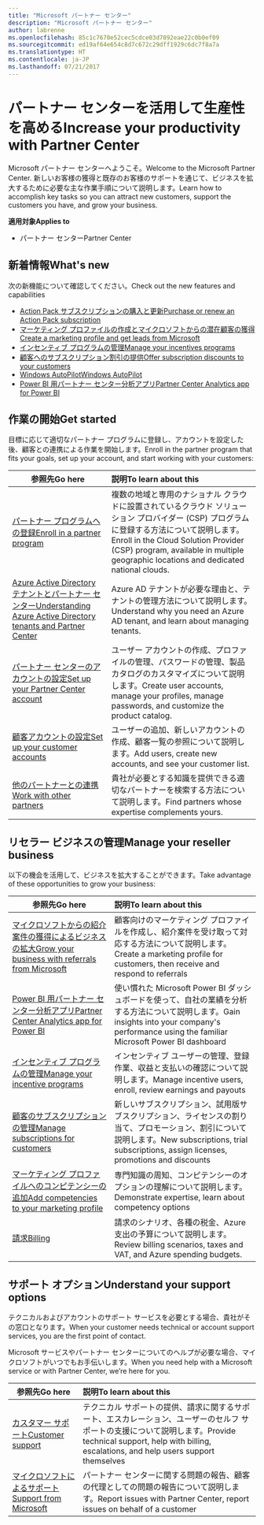 ```yaml
---
title: "Microsoft パートナー センター"
description: "Microsoft パートナー センター"
author: labrenne
ms.openlocfilehash: 85c1c7670e52cec5cdce03d7092eae22c0b0ef09
ms.sourcegitcommit: ed19af64e654c8d7c672c29dff1929c6dc7f8a7a
ms.translationtype: HT
ms.contentlocale: ja-JP
ms.lasthandoff: 07/21/2017
---
```

# <a name="increase-your-productivity-with-partner-center"></a><span data-ttu-id="519e1-103">パートナー センターを活用して生産性を高める</span><span class="sxs-lookup"><span data-stu-id="519e1-103">Increase your productivity with Partner Center</span></span>

<span data-ttu-id="519e1-104">Microsoft パートナー センターへようこそ。</span><span class="sxs-lookup"><span data-stu-id="519e1-104">Welcome to the Microsoft Partner Center.</span></span> <span data-ttu-id="519e1-105">新しいお客様の獲得と既存のお客様のサポートを通じて、ビジネスを拡大するために必要な主な作業手順について説明します。</span><span class="sxs-lookup"><span data-stu-id="519e1-105">Learn how to accomplish key tasks so you can attract new customers, support the customers you have, and grow your business.</span></span>

**<span data-ttu-id="519e1-106">適用対象</span><span class="sxs-lookup"><span data-stu-id="519e1-106">Applies to</span></span>**

-  <span data-ttu-id="519e1-107">パートナー センター</span><span class="sxs-lookup"><span data-stu-id="519e1-107">Partner Center</span></span> 


## <a name="whats-new"></a><span data-ttu-id="519e1-108">新着情報</span><span class="sxs-lookup"><span data-stu-id="519e1-108">What's new</span></span>

 <span data-ttu-id="519e1-109">次の新機能について確認してください。</span><span class="sxs-lookup"><span data-stu-id="519e1-109">Check out the new features and capabilities</span></span> 

- [<span data-ttu-id="519e1-110">Action Pack サブスクリプションの購入と更新</span><span class="sxs-lookup"><span data-stu-id="519e1-110">Purchase or renew an Action Pack subscription</span></span>](mpn-get-action-pack.md)
- [<span data-ttu-id="519e1-111">マーケティング プロファイルの作成とマイクロソフトからの潜在顧客の獲得</span><span class="sxs-lookup"><span data-stu-id="519e1-111">Create a marketing profile and get leads from Microsoft</span></span>](referrals.md)
- [<span data-ttu-id="519e1-112">インセンティブ プログラムの管理</span><span class="sxs-lookup"><span data-stu-id="519e1-112">Manage your incentives programs</span></span>](manage-your-incentives-in-partner-center.md)
- [<span data-ttu-id="519e1-113">顧客へのサブスクリプション割引の提供</span><span class="sxs-lookup"><span data-stu-id="519e1-113">Offer subscription discounts to your customers</span></span>](promotions.md)
- [<span data-ttu-id="519e1-114">Windows AutoPilot</span><span class="sxs-lookup"><span data-stu-id="519e1-114">Windows AutoPilot</span></span>](autopilot.md)
- [<span data-ttu-id="519e1-115">Power BI 用パートナー センター分析アプリ</span><span class="sxs-lookup"><span data-stu-id="519e1-115">Partner Center Analytics app for Power BI</span></span>](power-bi-app-for-direct-partners.md)

## <a name="get-started"></a><span data-ttu-id="519e1-116">作業の開始</span><span class="sxs-lookup"><span data-stu-id="519e1-116">Get started</span></span>

<span data-ttu-id="519e1-117">目標に応じて適切なパートナー プログラムに登録し、アカウントを設定した後、顧客との連携による作業を開始します。</span><span class="sxs-lookup"><span data-stu-id="519e1-117">Enroll in the partner program that fits your goals, set up your account, and start working with your customers:</span></span>

| **<span data-ttu-id="519e1-118">参照先</span><span class="sxs-lookup"><span data-stu-id="519e1-118">Go here</span></span>**  | **<span data-ttu-id="519e1-119">説明</span><span class="sxs-lookup"><span data-stu-id="519e1-119">To learn about this</span></span>**  |
|------------|:-------------|
|[<span data-ttu-id="519e1-120">パートナー プログラムへの登録</span><span class="sxs-lookup"><span data-stu-id="519e1-120">Enroll in a partner program</span></span>](enrolling-in-the-csp-program.md)|<span data-ttu-id="519e1-121">複数の地域と専用のナショナル クラウドに設置されているクラウド ソリューション プロバイダー (CSP) プログラムに登録する方法について説明します。</span><span class="sxs-lookup"><span data-stu-id="519e1-121">Enroll in the Cloud Solution Provider (CSP) program, available in multiple geographic locations and dedicated national clouds.</span></span>|
|[<span data-ttu-id="519e1-122">Azure Active Directory テナントとパートナー センター</span><span class="sxs-lookup"><span data-stu-id="519e1-122">Understanding Azure Active Directory tenants and Partner Center</span></span>](azure-active-directory-tenants-and-partner-center.md)|<span data-ttu-id="519e1-123">Azure AD テナントが必要な理由と、テナントの管理方法について説明します。</span><span class="sxs-lookup"><span data-stu-id="519e1-123">Understand why you need an Azure AD tenant, and learn about managing tenants.</span></span>|
|[<span data-ttu-id="519e1-124">パートナー センターのアカウントの設定</span><span class="sxs-lookup"><span data-stu-id="519e1-124">Set up your Partner Center account</span></span>](partner-center-account-setup.md)|<span data-ttu-id="519e1-125">ユーザー アカウントの作成、プロファイルの管理、パスワードの管理、製品カタログのカスタマイズについて説明します。</span><span class="sxs-lookup"><span data-stu-id="519e1-125">Create user accounts, manage your profiles, manage passwords, and customize the product catalog.</span></span>|
|[<span data-ttu-id="519e1-126">顧客アカウントの設定</span><span class="sxs-lookup"><span data-stu-id="519e1-126">Set up your customer accounts</span></span>](customer-accounts.md)|<span data-ttu-id="519e1-127">ユーザーの追加、新しいアカウントの作成、顧客一覧の参照について説明します。</span><span class="sxs-lookup"><span data-stu-id="519e1-127">Add users, create new accounts, and see your customer list.</span></span>|
|[<span data-ttu-id="519e1-128">他のパートナーとの連携</span><span class="sxs-lookup"><span data-stu-id="519e1-128">Work with other partners</span></span>](work-with-other-partners.md)|<span data-ttu-id="519e1-129">貴社が必要とする知識を提供できる適切なパートナーを検索する方法について説明します。</span><span class="sxs-lookup"><span data-stu-id="519e1-129">Find partners whose expertise complements yours.</span></span>|

## <a name="manage-your-reseller-business"></a><span data-ttu-id="519e1-130">リセラー ビジネスの管理</span><span class="sxs-lookup"><span data-stu-id="519e1-130">Manage your reseller business</span></span>

<span data-ttu-id="519e1-131">以下の機会を活用して、ビジネスを拡大することができます。</span><span class="sxs-lookup"><span data-stu-id="519e1-131">Take advantage of these opportunities to grow your business:</span></span>

| **<span data-ttu-id="519e1-132">参照先</span><span class="sxs-lookup"><span data-stu-id="519e1-132">Go here</span></span>**  |**<span data-ttu-id="519e1-133">説明</span><span class="sxs-lookup"><span data-stu-id="519e1-133">To learn about this</span></span>**   |
|------------|:-------------|
|[<span data-ttu-id="519e1-134">マイクロソフトからの紹介案件の獲得によるビジネスの拡大</span><span class="sxs-lookup"><span data-stu-id="519e1-134">Grow your business with referrals from Microsoft</span></span>](referrals.md)|<span data-ttu-id="519e1-135">顧客向けのマーケティング プロファイルを作成し、紹介案件を受け取って対応する方法について説明します。</span><span class="sxs-lookup"><span data-stu-id="519e1-135">Create a marketing profile for customers, then receive and respond to referrals</span></span>|
|[<span data-ttu-id="519e1-136">Power BI 用パートナー センター分析アプリ</span><span class="sxs-lookup"><span data-stu-id="519e1-136">Partner Center Analytics app for Power BI</span></span>](power-bi-app-for-direct-partners.md)| <span data-ttu-id="519e1-137">使い慣れた Microsoft Power BI ダッシュボードを使って、自社の業績を分析する方法について説明します。</span><span class="sxs-lookup"><span data-stu-id="519e1-137">Gain insights into your company's performance using the familiar Microsoft Power BI dashboard</span></span>|
|[<span data-ttu-id="519e1-138">インセンティブ プログラムの管理</span><span class="sxs-lookup"><span data-stu-id="519e1-138">Manage your incentive programs</span></span>](manage-your-incentives-in-partner-center.md)|<span data-ttu-id="519e1-139">インセンティブ ユーザーの管理、登録作業、収益と支払いの確認について説明します。</span><span class="sxs-lookup"><span data-stu-id="519e1-139">Manage incentive users, enroll, review earnings and payouts</span></span>|
|[<span data-ttu-id="519e1-140">顧客のサブスクリプションの管理</span><span class="sxs-lookup"><span data-stu-id="519e1-140">Manage subscriptions for customers</span></span>](customer-subscriptions.md)|<span data-ttu-id="519e1-141">新しいサブスクリプション、試用版サブスクリプション、ライセンスの割り当て、プロモーション、割引について説明します。</span><span class="sxs-lookup"><span data-stu-id="519e1-141">New subscriptions, trial subscriptions, assign licenses, promotions and discounts</span></span>|
|[<span data-ttu-id="519e1-142">マーケティング プロファイルへのコンピテンシーの追加</span><span class="sxs-lookup"><span data-stu-id="519e1-142">Add competencies to your marketing profile</span></span>](learn-about-competencies.md)|<span data-ttu-id="519e1-143">専門知識の周知、コンピテンシーのオプションの理解について説明します。</span><span class="sxs-lookup"><span data-stu-id="519e1-143">Demonstrate expertise, learn about competency options</span></span>|
|[<span data-ttu-id="519e1-144">請求</span><span class="sxs-lookup"><span data-stu-id="519e1-144">Billing</span></span>](billing.md)|<span data-ttu-id="519e1-145">請求のシナリオ、各種の税金、Azure 支出の予算について説明します。</span><span class="sxs-lookup"><span data-stu-id="519e1-145">Review billing scenarios, taxes and VAT, and Azure spending budgets.</span></span>|

## <a name="understand-your-support-options"></a><span data-ttu-id="519e1-146">サポート オプション</span><span class="sxs-lookup"><span data-stu-id="519e1-146">Understand your support options</span></span>

<span data-ttu-id="519e1-147">テクニカルおよびアカウントのサポート サービスを必要とする場合、貴社がその窓口となります。</span><span class="sxs-lookup"><span data-stu-id="519e1-147">When your customer needs technical or account support services, you are the first point of contact.</span></span>

<span data-ttu-id="519e1-148">Microsoft サービスやパートナー センターについてのヘルプが必要な場合、マイクロソフトがいつでもお手伝いします。</span><span class="sxs-lookup"><span data-stu-id="519e1-148">When you need help with a Microsoft service or with Partner Center, we’re here for you.</span></span> 

| **<span data-ttu-id="519e1-149">参照先</span><span class="sxs-lookup"><span data-stu-id="519e1-149">Go here</span></span>**  | **<span data-ttu-id="519e1-150">説明</span><span class="sxs-lookup"><span data-stu-id="519e1-150">To learn about this</span></span>**  |
|------------|:-------------|
|[<span data-ttu-id="519e1-151">カスタマー サポート</span><span class="sxs-lookup"><span data-stu-id="519e1-151">Customer support</span></span>](customer-support.md)|<span data-ttu-id="519e1-152">テクニカル サポートの提供、請求に関するサポート、エスカレーション、ユーザーのセルフ サポートの支援について説明します。</span><span class="sxs-lookup"><span data-stu-id="519e1-152">Provide technical support, help with billing, escalations, and help users support themselves</span></span>|
|[<span data-ttu-id="519e1-153">マイクロソフトによるサポート</span><span class="sxs-lookup"><span data-stu-id="519e1-153">Support from Microsoft</span></span>](support-from-microsoft--.md)|<span data-ttu-id="519e1-154">パートナー センターに関する問題の報告、顧客の代理としての問題の報告について説明します。</span><span class="sxs-lookup"><span data-stu-id="519e1-154">Report issues with Partner Center, report issues on behalf of a customer</span></span>|